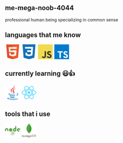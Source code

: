 ## me-mega-noob-4044

professional human being specializing in common sense

## languages that me know

<div style="display: inline;">
  <img src="https://raw.githubusercontent.com/devicons/devicon/refs/heads/master/icons/html5/html5-original.svg" width="50" height="50">
  <img src="https://raw.githubusercontent.com/devicons/devicon/refs/heads/master/icons/css3/css3-plain.svg" width="50" height="50">
  <img src="https://raw.githubusercontent.com/devicons/devicon/refs/heads/master/icons/javascript/javascript-original.svg" width="50" height="50">
  <img src="https://raw.githubusercontent.com/devicons/devicon/refs/heads/master/icons/typescript/typescript-original.svg" width="50" height="50">
</div>

## currently learning 😃👍

<div style="display: inline;">
  <img src="https://raw.githubusercontent.com/devicons/devicon/refs/heads/master/icons/java/java-original.svg" width="50" height="50">
  <img src="https://raw.githubusercontent.com/devicons/devicon/refs/heads/master/icons/react/react-original.svg" width="50" height="50">
</div>

## tools that i use

<div style="display: inline;">
  <img src="https://raw.githubusercontent.com/devicons/devicon/refs/heads/master/icons/nodejs/nodejs-plain-wordmark.svg" width="50" height="50">
  <img src="https://raw.githubusercontent.com/devicons/devicon/refs/heads/master/icons/mongodb/mongodb-original-wordmark.svg" width="50" height="50">
</div>
